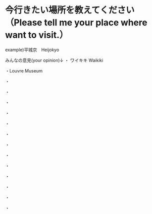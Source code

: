 # 今行きたい場所を教えてください（Please tell me your place where want to visit.）

example)平城京　Heijokyo

みんなの意見(your opinion)↓
・ ワイキキ Waikiki

・Louvre Museum

・

・

・

・

・

・

・

・

・

・

・

・

・
